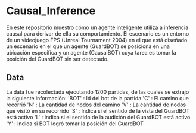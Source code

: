 # Causal_Inference
En este repositorio muestro cómo un agente inteligente utiliza a inferencia causal para derivar de ella su comportamiento. El escenario es un entorno de un videojuego FPS (Unreal Tournament 2004) en el que está diseñado un escenario en el que un agente (GuardBOT) se posiciona en una ubicación específica y un agente (CausalBOT) cuya tarea es tomar la posición del GuardBOT sin ser detectado.
## Data
La data fue recolectada ejecutando 1200 partidas, de las cuales se extrajo la siguiente información:
 'BOT'  : Id del bot de la partida
 'C'    : El camino que recorrió
 'N'    : La cantidad de nodos del camino
 'V'    : La cantidad de nodos que visitó en su recorrido
 'S'    : Indica si el sentido de la vista del GuardBOT está activo
 'L'    : Indica si el sentido de la audición del GuardBOT está activo
 'Y'    : Indica si BOT logró tomar la posición del GuardBOT 
